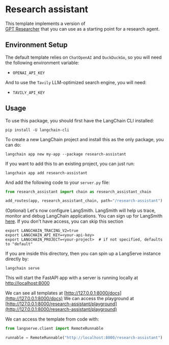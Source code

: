 # Research assistant

This template implements a version of  
[GPT Researcher](https://github.com/assafelovic/gpt-researcher) that you can use
as a starting point for a research agent.

## Environment Setup

The default template relies on `ChatOpenAI` and `DuckDuckGo`, so you will need the 
following environment variable:

- `OPENAI_API_KEY`

And to use the `Tavily` LLM-optimized search engine, you will need:

- `TAVILY_API_KEY`

## Usage

To use this package, you should first have the LangChain CLI installed:

```shell
pip install -U langchain-cli
```

To create a new LangChain project and install this as the only package, you can do:

```shell
langchain app new my-app --package research-assistant
```

If you want to add this to an existing project, you can just run:

```shell
langchain app add research-assistant
```

And add the following code to your `server.py` file:
```python
from research_assistant import chain as research_assistant_chain

add_routes(app, research_assistant_chain, path="/research-assistant")
```

(Optional) Let's now configure LangSmith. 
LangSmith will help us trace, monitor and debug LangChain applications. 
You can sign up for LangSmith [here](https://smith.langchain.com/). 
If you don't have access, you can skip this section


```shell
export LANGCHAIN_TRACING_V2=true
export LANGCHAIN_API_KEY=<your-api-key>
export LANGCHAIN_PROJECT=<your-project>  # if not specified, defaults to "default"
```

If you are inside this directory, then you can spin up a LangServe instance directly by:

```shell
langchain serve
```

This will start the FastAPI app with a server is running locally at 
[http://localhost:8000](http://localhost:8000)

We can see all templates at [http://127.0.0.1:8000/docs](http://127.0.0.1:8000/docs)
We can access the playground at [http://127.0.0.1:8000/research-assistant/playground](http://127.0.0.1:8000/research-assistant/playground)  

We can access the template from code with:

```python
from langserve.client import RemoteRunnable

runnable = RemoteRunnable("http://localhost:8000/research-assistant")
```